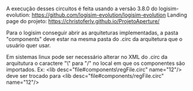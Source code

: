A execução desses circuitos é feita usando a versão 3.8.0 do logisim-evolution: https://github.com/logisim-evolution/logisim-evolution
Landing page do projeto: https://christoferlv.github.io/ProjetoAperture/

Para o logisim conseguir abrir as arquiteturas implementadas, a pasta "components" deve estar na mesma pasta do .circ da arquitetura que o usuário quer usar.

Em sistemas linux pode ser necessário alterar no XML do .circ da arquitutura o caractere "\\" para "/" no local em que os componentes são importados.
Ex: \<lib desc="file#components\regFile.circ" name="12"/> deve ser trocado para \<lib desc="file#components/regFile.circ" name="12"/>
